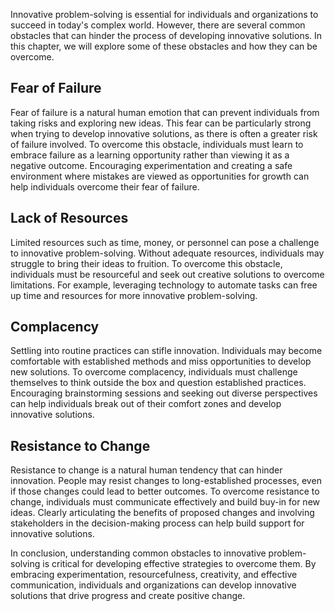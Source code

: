 
Innovative problem-solving is essential for individuals and organizations to succeed in today's complex world. However, there are several common obstacles that can hinder the process of developing innovative solutions. In this chapter, we will explore some of these obstacles and how they can be overcome.

Fear of Failure
---------------

Fear of failure is a natural human emotion that can prevent individuals from taking risks and exploring new ideas. This fear can be particularly strong when trying to develop innovative solutions, as there is often a greater risk of failure involved. To overcome this obstacle, individuals must learn to embrace failure as a learning opportunity rather than viewing it as a negative outcome. Encouraging experimentation and creating a safe environment where mistakes are viewed as opportunities for growth can help individuals overcome their fear of failure.

Lack of Resources
-----------------

Limited resources such as time, money, or personnel can pose a challenge to innovative problem-solving. Without adequate resources, individuals may struggle to bring their ideas to fruition. To overcome this obstacle, individuals must be resourceful and seek out creative solutions to overcome limitations. For example, leveraging technology to automate tasks can free up time and resources for more innovative problem-solving.

Complacency
-----------

Settling into routine practices can stifle innovation. Individuals may become comfortable with established methods and miss opportunities to develop new solutions. To overcome complacency, individuals must challenge themselves to think outside the box and question established practices. Encouraging brainstorming sessions and seeking out diverse perspectives can help individuals break out of their comfort zones and develop innovative solutions.

Resistance to Change
--------------------

Resistance to change is a natural human tendency that can hinder innovation. People may resist changes to long-established processes, even if those changes could lead to better outcomes. To overcome resistance to change, individuals must communicate effectively and build buy-in for new ideas. Clearly articulating the benefits of proposed changes and involving stakeholders in the decision-making process can help build support for innovative solutions.

In conclusion, understanding common obstacles to innovative problem-solving is critical for developing effective strategies to overcome them. By embracing experimentation, resourcefulness, creativity, and effective communication, individuals and organizations can develop innovative solutions that drive progress and create positive change.

